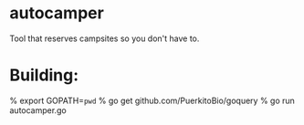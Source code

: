 autocamper
==========
Tool that reserves campsites so you don't have to.

Building:
=========
% export GOPATH=`pwd`
% go get github.com/PuerkitoBio/goquery
% go run autocamper.go
